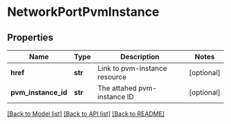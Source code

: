 # NetworkPortPvmInstance

## Properties
Name | Type | Description | Notes
------------ | ------------- | ------------- | -------------
**href** | **str** | Link to pvm-instance resource | [optional] 
**pvm_instance_id** | **str** | The attahed pvm-instance ID | [optional] 

[[Back to Model list]](../README.md#documentation-for-models) [[Back to API list]](../README.md#documentation-for-api-endpoints) [[Back to README]](../README.md)


